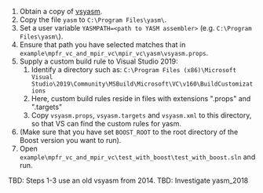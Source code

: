  1. Obtain a copy of [vsyasm](https://yasm.tortall.net/Download.html).
 2. Copy the file `yasm` to `C:\Program Files\yasm\`.
 3. Set a user variable `YASMPATH=<path to YASM assembler>` (e.g. `C:\Program Files\yasm\`).
 4. Ensure that path you have selected matches that in `example\mpfr_vc_and_mpir_vc\mpir_vc\yasm\vsyasm.props`.
 5. Supply a custom build rule to Visual Studio 2019:
    1. Identify a directory such as:
       `C:\Program Files (x86)\Microsoft Visual Studio\2019\Community\MSBuild\Microsoft\VC\v160\BuildCustomizations`
    2. Here, custom build rules reside in files with extensions ".props" and ".targets"
    3. Copy `vsyasm.props`, `vsyasm.targets` and `vsyasm.xml` to this directory, so that VS can find the custom rules for yasm.
 5. (Make sure that you have set `BOOST_ROOT` to the root directory of the Boost version you want to run).
 6. Open `example\mpfr_vc_and_mpir_vc\test_with_boost\test_with_boost.sln` and run.


TBD: Steps 1-3 use an old vsyasm from 2014. TBD: Investigate yasm_2018
